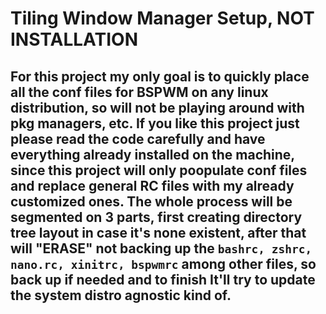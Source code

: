 # Tiling Window Manager Setup, NOT INSTALLATION

## For this project my only goal is to quickly place all the conf files for BSPWM on any linux distribution, so will not be playing around with pkg managers, etc. If you like this project just please read the code carefully and have everything already installed on the machine, since this project will only poopulate conf files and replace general RC files with my already customized ones. The whole process will be segmented on 3 parts, first creating directory tree layout in case it's none existent, after that will "ERASE" not backing up the `bashrc, zshrc, nano.rc, xinitrc, bspwmrc` among other files, so back up if needed and to finish It'll try to update the system distro agnostic kind of.
